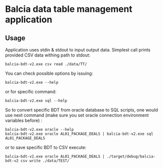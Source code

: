 # Balcia data table management application

## Usage

Application uses stdin & stdout to input output data. Simplest call
prints provided CSV data withing path to stdout:

```shell script
balcia-bdt-v2.exe csv read ./data/TT/
```

You can check possible options by issuing:

```shell script
balcia-bdt-v2.exe --help
```

or for specific command:

```shell script
balcia-bdt-v2.exe sql --help
```

So to convert specific BDT from oracle database to SQL scripts, one would use next command
(make sure you set oracle connection environment variables before)
:

```shell script
balcia-bdt-v2.exe oracle --help
balcia-bdt-v2.exe oracle AL01_PACKAGE_DEALS | balcia-bdt-v2.exe sql AL01_PACKAGE_DEALS
```

or to save specific BDT to CSV execute:

```shell script
balcia-bdt-v2.exe oracle AL01_PACKAGE_DEALS | ./target/debug/balcia-bdt-v2 csv write ./data/TEST/
```
